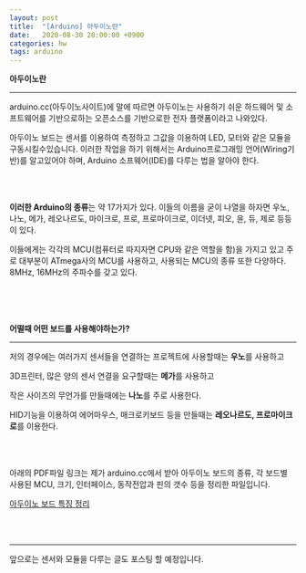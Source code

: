 ```yaml
---
layout: post
title:  "[Arduino] 아두이노란"
date:   2020-08-30 20:00:00 +0900
categories: hw
tags: arduino
---
```

**아두이노란**

----

arduino.cc(아두이노사이트)에 말에 따르면 아두이노는 사용하기 쉬운 하드웨어 및 소프트웨어를 기반으로하는 오픈소스를 기반으로한 전자 플랫폼이라고 나와있다.

아두이노 보드는 센서를 이용하여 측정하고 그값을 이용하여 LED, 모터와 같은 모듈을 구동시킬수있습니다. 이러한 작업을 하기 위해서는 Arduino프로그래밍 언어(Wiring기반)를 알고있어야 하며, Arduino 소프웨어(IDE)를 다루는 법을 알아야 한다.

<br/>
<br/>

**이러한 Arduino의 종류**는 약 17가지가 있다.  이들의 이름을 굳이 나열을 하자면 우노, 나노, 메가, 레오나르도, 마이크로,  프로, 프로마이크로,  이더넷, 피오, 윤, 듀, 제로 등등이 있다.

이들에게는 각각의 MCU(컴퓨터로 따지자면 CPU와 같은 역할을 함)을 가지고 있고 주로 대부분이 ATmega사의 MCU를 사용하고, 사용되는 MCU의 종류 또한 다양하다. 8MHz, 16MHz의 주파수를 갖고  있다. 

<br/>
<br/>
<br/>

**어떨때 어떤 보드를 사용해야하는가?**

----
저의 경우에는 여러가지 센서들을 연결하는 프로젝트에 사용할때는 **우노**를 사용하고

3D프린터, 많은 양의 센서 연결을 요구할때는 **메가**를 사용하고

작은 사이즈의 무언가를 만들때에는 **나노**를 주로 사용한다.

HID기능을 이용하여 에어마우스, 매크로키보드 등을 만들때는 **레오나르도, 프로마이크로**를 이용한다.

<br/>
<br/>

아래의 PDF파일 링크는 제가 arduino.cc에서 받아 아두이노 보드의 종류, 각 보드별 사용된 MCU, 크기, 인터페이스, 동작전압과 핀의 갯수 등을 정리한 파일입니다. 

[아두이노 보드 특징 정리](https://drive.google.com/file/d/1cP2dKsULvnU5jSmELlSWxe-L9GJne_yB/view?usp=sharing)

<br/>
<br/>

---
앞으로는 센서와 모듈을 다루는 글도 포스팅 할 예정입니다.
